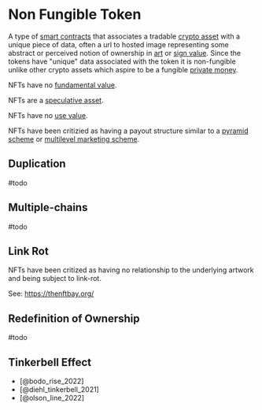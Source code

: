 # Non Fungible Token

A type of [smart contracts](smart-contracts.md) that associates a tradable [crypto asset](cryptoasset.md) with a unique piece of data, often a url to hosted image representing some abstract or perceived notion of ownership in [art](art.md) or [sign value](sign-value.md). Since the tokens have "unique" data associated with the token it is non-fungible unlike other crypto assets which aspire to be a fungible [private money](private-money.md).

NFTs have no [fundamental value](fundamental-value.md).

NFTs are a [speculative asset](speculation.md).

NFTs have no [use value](use-value.md).

NFTs have been critizied as having a payout structure similar to a [pyramid scheme](pyramid-scheme.md) or [multilevel marketing scheme](mlm.md).

## Duplication
#todo 

## Multiple-chains
#todo 

## Link Rot
NFTs have been critized as having no relationship to the underlying artwork and being subject to link-rot. 

See: https://thenftbay.org/

## Redefinition of Ownership
#todo 

## Tinkerbell Effect

* [@bodo_rise_2022]
* [@diehl_tinkerbell_2021]
* [@olson_line_2022]